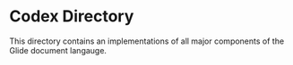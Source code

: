 # Codex Directory


This directory contains an implementations of all major components of the Glide
document langauge.
